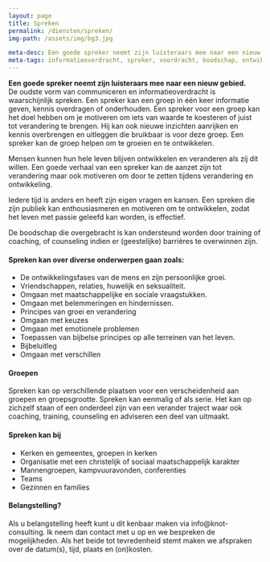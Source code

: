 ```yaml
---
layout: page
title: Spreken
permalink: /diensten/spreken/
img-path: /assets/img/bg3.jpg

meta-desc: Een goede spreker neemt zijn luisteraars mee naar een nieuw gebied waar ze veranderen en nieuwe dingen leren.
meta-tags: informatieoverdracht, spreker, voordracht, boodschap, ontwikkelfase, persoonlijke groei, emotionele problemen, bijbeluitleg, enthousiasmeren, geestelijke groei, barrières overwinnen, kerken, sociaal maatschappelijk, mannengroepen, kampvuuravonden, conferenties, christelijk
---
```


**Een goede spreker neemt zijn luisteraars mee naar een nieuw gebied.**  
De oudste vorm van communiceren en informatieoverdracht is waarschijnlijk spreken. Een spreker kan een groep in één keer informatie geven, kennis overdragen of onderhouden.
Een spreker voor een groep kan het doel hebben om je motiveren om iets van waarde te koesteren of juist tot verandering te brengen. Hij kan ook nieuwe inzichten aanrijken en kennis overbrengen en uitleggen die bruikbaar is voor deze groep. Een spreker kan de groep helpen om te groeien en te ontwikkelen.

Mensen kunnen hun hele leven blijven ontwikkelen en veranderen als zij dit willen. Een goede verhaal van een spreker kan de aanzet zijn tot verandering maar ook motiveren om door te zetten tijdens verandering en ontwikkeling.

Iedere tijd is anders en heeft zijn eigen vragen en kansen. Een spreken die zijn publiek kan enthousiasmeren en motiveren om te ontwikkelen, zodat het leven met passie geleefd kan worden, is effectief. 

De boodschap die overgebracht is kan ondersteund worden door training of coaching, of counseling indien er (geestelijke) barrières te overwinnen zijn.

#### Spreken kan over diverse onderwerpen gaan zoals:
- De ontwikkelingsfases van de mens en zijn persoonlijke groei.
- Vriendschappen, relaties, huwelijk en seksualiteit.
- Omgaan met maatschappelijke en sociale vraagstukken.
- Omgaan met belemmeringen en hindernissen.
- Principes van groei en verandering
- Omgaan met keuzes
- Omgaan met emotionele problemen
- Toepassen van bijbelse principes op alle terreinen van het leven.
- Bijbeluitleg
- Omgaan met verschillen

#### Groepen
Spreken kan op verschillende plaatsen voor een verscheidenheid aan groepen en groepsgrootte. Spreken kan eenmalig of als serie.
Het kan op zichzelf staan of een onderdeel zijn van een verander traject waar ook coaching, training, counseling en adviseren een deel van uitmaakt.

#### Spreken kan bij
- Kerken en gemeentes, groepen in kerken
- Organisatie met een christelijk of sociaal maatschappelijk karakter
- Mannengroepen, kampvuuravonden, conferenties
- Teams
- Gezinnen en families

#### Belangstelling?
Als u belangstelling heeft kunt u dit kenbaar maken via info@knot-consulting.
Ik neem dan contact met u op en we bespreken de mogelijkheden. Als het beide tot tevredenheid stemt maken we afspraken over de  datum(s), tijd, plaats en (on)kosten.